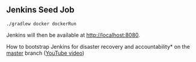 ## Jenkins Seed Job

`./gradlew docker dockerRun`

Jenkins will then be available at [http://localhost:8080](http://localhost:8080).

How to bootstrap Jenkins for disaster recovery and accountability* on the [master](https://github.com/tkgregory/jenkins-demo) branch
([YouTube video](https://youtu.be/s7dw0ahriQY))
